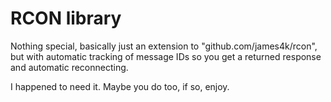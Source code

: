 # RCON library

Nothing special, basically just an extension to "github.com/james4k/rcon",
but with automatic tracking of message IDs so you get a returned response and automatic reconnecting.

I happened to need it. Maybe you do too, if so, enjoy.